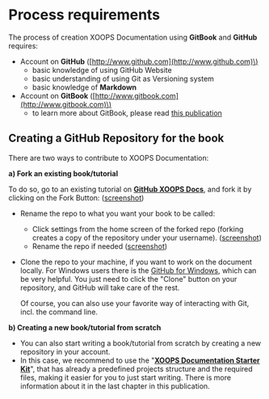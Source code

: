 # Process requirements

The process of creation XOOPS Documentation using **GitBook** and **GitHub** requires:

* Account on **GitHub** \([http://www.github.com](http://www.github.com)\)
  * basic knowledge of using GitHub Website
  * basic understanding of using Git as Versioning system
  * basic knowledge of **Markdown** 
* Account on **GitBook** \([http://www.gitbook.com](http://www.gitbook.com)\)
  * to learn more about GitBook, please read [this publication](http://help.gitbook.io/)

## Creating a GitHub Repository for the book

There are two ways to contribute to XOOPS Documentation:

**a) Fork an existing book/tutorial**

To do so, go to an existing tutorial on [**GitHub XOOPS Docs**](https://github.com/XoopsDocs), and fork it by clicking on the Fork Button: \([screenshot](http://mrm-screen.s3.amazonaws.com/MrMaksimizegitbookstarterkit_20140707_085000_20140707_085006.png)\)

* Rename the repo to what you want your book to be called:
  * Click settings from the home screen of the forked repo \(forking creates a copy of the repository under your username\). \([screenshot](http://mrm-screen.s3.amazonaws.com/MrMaksimizegitbookstarterkit_20140707_100321_20140707_100325.png)\)
  * Rename the repo if needed \([screenshot](http://mrm-screen.s3.amazonaws.com/Options_20140707_100417_20140707_100421.png)\)
* Clone the repo to your machine, if you want to work on the document locally. For Windows users there is the [GitHub for Windows](https://windows.github.com/), which can be very helpful. You just need to click the "Clone" button on your repository, and GitHub will take care of the rest.

  Of course, you can also use your favorite way of interacting with Git, incl. the command line. 

**b\) Creating a new book/tutorial from scratch**

* You can also start writing a book/tutorial from scratch by creating a new repository in your account. 
* In this case, we recommend to use the "[**XOOPS Documentation Starter Kit**](https://github.com/XoopsDocs/gitbook-starterkit)", that has already a predefined projects structure and the required files, making it easier for you to just start writing. There is more information about it in the last chapter in this publication.

